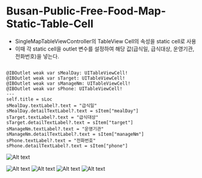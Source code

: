 # Busan-Public-Free-Food-Map-Static-Table-Cell
* SingleMapTableViewController의 TableView Cell의 속성을 static cell로 사용
* 이때 각 static cell을 outlet 변수를 설정하여 해당 값(급식일, 급식대상, 운영기관, 전화번호)을 넣는다.
<pre><code>  
@IBOutlet weak var sMealDay: UITableViewCell!
@IBOutlet weak var sTarget: UITableViewCell!
@IBOutlet weak var sManageNm: UITableViewCell!
@IBOutlet weak var sPhone: UITableViewCell! 
---
self.title = sLoc
sMealDay.textLabel?.text = "급식일"
sMealDay.detailTextLabel?.text = sItem["mealDay"]
sTarget.textLabel?.text = "급식대상"
sTarget.detailTextLabel?.text = sItem["target"]
sManageNm.textLabel?.text = "운영기관"
sManageNm.detailTextLabel?.text = sItem["manageNm"]
sPhone.textLabel?.text = "전화번호"
sPhone.detailTextLabel?.text = sItem["phone"]
</code></pre>

![Alt text](https://jhkim3217.gitbooks.io/busan-open-data-app-dev/content/assets/static-cell-STB.png)

![Alt text](https://jhkim3217.gitbooks.io/busan-open-data-app-dev/content/assets/statci-cell01.jpg)
![Alt text](https://jhkim3217.gitbooks.io/busan-open-data-app-dev/content/assets/statci-cell02.jpg)
![Alt text](https://jhkim3217.gitbooks.io/busan-open-data-app-dev/content/assets/statci-cell03.jpg)
![Alt text](https://jhkim3217.gitbooks.io/busan-open-data-app-dev/content/assets/statci-cell04.jpg)
